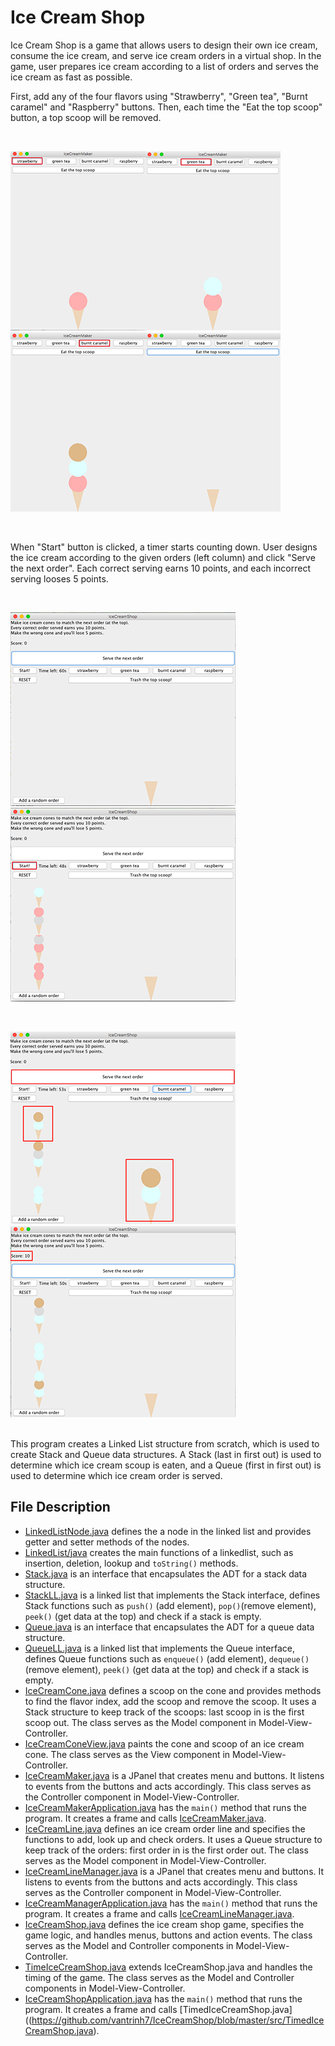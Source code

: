 # Ice Cream Shop

Ice Cream Shop is a game that allows users to design their own ice cream, consume the ice cream, and serve ice cream orders in a virtual shop. In the game, user prepares ice cream according to a list of orders and serves the ice cream as fast as possible. 

First, add any of the four flavors using "Strawberry", "Green tea", "Burnt caramel" and "Raspberry" buttons. Then, each time the "Eat the top scoop" button, a top scoop will be removed.

<br>

![1](misc/1.png)![3](misc/3.png)![4](misc/4.png)![0](misc/0.png)

<br>

When "Start" button is clicked, a timer starts counting down. User designs the ice cream according to the given orders (left column) and click "Serve the next order". Each correct serving earns 10 points, and each incorrect serving looses 5 points. 

<br>

![begin](misc/begin.png)  ![start](misc/start.png)

<br>

![match](misc/match.png)  ![serve](misc/serve.png)

<br>
This program creates a Linked List structure from scratch, which is used to create Stack and Queue data structures. A Stack (last in first out) is used to determine which ice cream scoup is eaten, and a Queue (first in first out) is used to determine which ice cream order is served.

## File Description
* [LinkedListNode.java](https://github.com/vantrinh7/IceCreamShop/blob/master/src/LinkedListNode.java) defines the a node in the linked list and provides getter and setter methods of the nodes.
* [LinkedList/java](https://github.com/vantrinh7/IceCreamShop/blob/master/src/LinkedList.java) creates the main functions of a linkedlist, such as insertion, deletion, lookup and `toString()` methods.
* [Stack.java](https://github.com/vantrinh7/IceCreamShop/blob/master/src/Stack.java) is an interface that encapsulates the ADT for a stack data structure. 
* [StackLL.java](https://github.com/vantrinh7/IceCreamShop/blob/master/src/StackLL.java) is a linked list that implements the Stack interface, defines Stack functions such as `push()` (add element), `pop()`(remove element), `peek()` (get data at the top) and check if a stack is empty.
* [Queue.java](https://github.com/vantrinh7/IceCreamShop/blob/master/src/Queue.java) is an interface that encapsulates the ADT for a queue data structure. 
* [QueueLL.java](https://github.com/vantrinh7/IceCreamShop/blob/master/src/QueueLL.java) is a linked list that implements the Queue interface, defines Queue functions such as `enqueue()` (add element), `dequeue()`(remove element), `peek()` (get data at the top) and check if a stack is empty.
* [IceCreamCone.java](https://github.com/vantrinh7/IceCreamShop/blob/master/src/IceCreamCone.java) defines a scoop on the cone and provides methods to find the flavor index, add the scoop and remove the scoop. It uses a Stack structure to keep track of the scoops: last scoop in is the first scoop out. The class serves as the Model component in Model-View-Controller.
* [IceCreamConeView.java](https://github.com/vantrinh7/IceCreamShop/blob/master/src/IceCreamConeView.java) paints the cone and scoop of an ice cream cone. The class serves as the View component in Model-View-Controller.
* [IceCreamMaker.java](https://github.com/vantrinh7/IceCreamShop/blob/master/src/IceCreamMaker.java) is a JPanel that creates menu and buttons. It listens to events from the buttons and acts accordingly. This class serves as the Controller component in Model-View-Controller.
* [IceCreamMakerApplication.java](https://github.com/vantrinh7/IceCreamShop/blob/master/src/IceCreamMakerApplication.java) has the `main()` method that runs the program. It creates a frame and calls [IceCreamMaker.java](https://github.com/vantrinh7/IceCreamShop/blob/master/src/IceCreamMaker.java).
* [IceCreamLine.java](https://github.com/vantrinh7/IceCreamShop/blob/master/src/IceCreamLine.java) defines an ice cream order line and specifies the functions to add, look up and check orders. It uses a Queue structure to keep track of the orders: first order in is the first order out. The class serves as the Model component in Model-View-Controller.
* [IceCreamLineManager.java](https://github.com/vantrinh7/IceCreamShop/blob/master/src/IceCreamLineManager.java) is a JPanel that creates menu and buttons. It listens to events from the buttons and acts accordingly. This class serves as the Controller component in Model-View-Controller.
* [IceCreamManagerApplication.java](https://github.com/vantrinh7/IceCreamShop/blob/master/src/IceCreamManagerApplication.java) has the `main()` method that runs the program. It creates a frame and calls [IceCreamLineManager.java](https://github.com/vantrinh7/IceCreamShop/blob/master/src/IceCreamLineManager.java).
* [IceCreamShop.java](https://github.com/vantrinh7/IceCreamShop/blob/master/src/IceCreamShop.java) defines the ice cream shop game, specifies the game logic, and handles menus, buttons and action events. The class serves as the Model and Controller components in Model-View-Controller.
* [TimeIceCreamShop.java](https://github.com/vantrinh7/IceCreamShop/blob/master/src/TimedIceCreamShop.java) extends IceCreamShop.java and handles the timing of the game. The class serves as the Model and Controller components in Model-View-Controller.
* [IceCreamShopApplication.java](https://github.com/vantrinh7/IceCreamShop/blob/master/src/IceCreamShopApplication.java) has the `main()` method that runs the program. It creates a frame and calls [TimedIceCreamShop.java]((https://github.com/vantrinh7/IceCreamShop/blob/master/src/TimedIceCreamShop.java).




